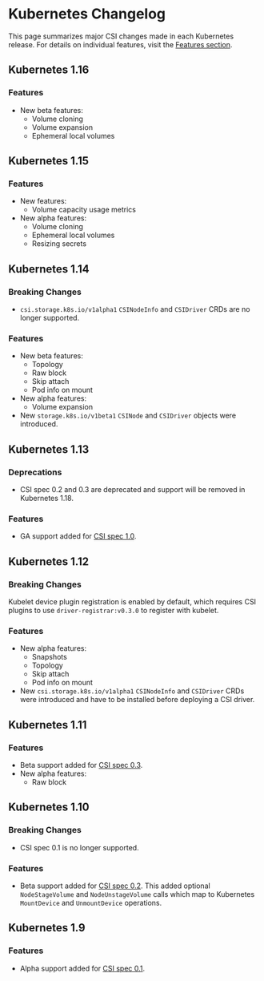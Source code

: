 # Kubernetes Changelog

This page summarizes major CSI changes made in each Kubernetes release. For
details on individual features, visit the [Features section](features.md).

## Kubernetes 1.16

### Features
* New beta features:
    * Volume cloning
    * Volume expansion
    * Ephemeral local volumes

## Kubernetes 1.15

### Features
* New features:
    * Volume capacity usage metrics
* New alpha features:
    * Volume cloning
    * Ephemeral local volumes
    * Resizing secrets

## Kubernetes 1.14

### Breaking Changes
* `csi.storage.k8s.io/v1alpha1` `CSINodeInfo` and `CSIDriver` CRDs are no longer supported.

### Features
* New beta features:
    * Topology
    * Raw block
    * Skip attach
    * Pod info on mount
* New alpha features:
    * Volume expansion
* New `storage.k8s.io/v1beta1` `CSINode` and `CSIDriver` objects were introduced.

## Kubernetes 1.13

### Deprecations
* CSI spec 0.2 and 0.3 are deprecated and support will be removed in Kubernetes 1.18.

### Features
* GA support added for [CSI spec
  1.0](https://github.com/container-storage-interface/spec/releases/tag/v1.0.0).

## Kubernetes 1.12

### Breaking Changes
Kubelet device plugin registration is enabled by default, which requires CSI
plugins to use `driver-registrar:v0.3.0` to register with kubelet.

### Features
* New alpha features:
    * Snapshots
    * Topology
    * Skip attach
    * Pod info on mount
* New `csi.storage.k8s.io/v1alpha1` `CSINodeInfo` and `CSIDriver` CRDs were
  introduced and have to be installed before deploying a CSI driver.

## Kubernetes 1.11

### Features
* Beta support added for [CSI spec
  0.3](https://github.com/container-storage-interface/spec/releases/tag/v0.3.0).
* New alpha features:
    * Raw block

## Kubernetes 1.10

### Breaking Changes
* CSI spec 0.1 is no longer supported.

### Features
* Beta support added for [CSI spec 0.2](https://github.com/container-storage-interface/spec/releases/tag/v0.2.0).
  This added optional `NodeStageVolume` and `NodeUnstageVolume` calls which
  map to Kubernetes `MountDevice` and `UnmountDevice` operations.

## Kubernetes 1.9

### Features
* Alpha support added for [CSI spec
  0.1](https://github.com/container-storage-interface/spec/releases/tag/v0.1.0).
